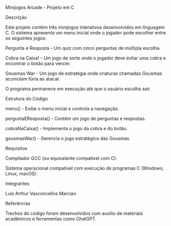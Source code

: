   Minijogos Arcade - Projeto em C

  Descrição

Este projeto contém três minijogos interativos desenvolvidos em linguagem C. O sistema apresenta um menu inicial onde o jogador pode escolher entre os seguintes jogos:

Pergunta e Resposta - Um quiz com cinco perguntas de múltipla escolha.

Cobra na Caixa! - Um jogo de sorte onde o jogador deve evitar uma cobra e encontrar o botão para vencer.

Gousmas War - Um jogo de estratégia onde criaturas chamadas Gousmas acumulam fúria ao atacar.

O programa permanece em execução até que o usuário escolha sair.

  Estrutura do Código

menu() - Exibe o menu inicial e controla a navegação.

perguntaEResposta() - Contém um jogo de perguntas e respostas.

cobraNaCaixa() - Implementa o jogo da cobra e do botão.

gousmasWar() - Gerencia o jogo estratégico das Gousmas.

  Requisitos

Compilador GCC (ou equivalente compatível com C).

Sistema operacional compatível com execução de programas C (Windows, Linux, macOS).

  Integrantes

Luis Arthur Vasconcellos Marciao 

  Referências

Trechos do código foram desenvolvidos com auxílio de materiais acadêmicos e ferramentas como ChatGPT.
